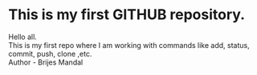 # This is my first GITHUB repository.

Hello all.
<br>
This is my first repo where I am working with commands like add, status, commit, push, clone ,etc.
<br>
Author - Brijes Mandal